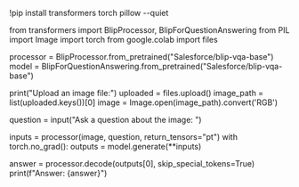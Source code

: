 
!pip install transformers torch pillow --quiet

from transformers import BlipProcessor, BlipForQuestionAnswering
from PIL import Image
import torch
from google.colab import files

processor = BlipProcessor.from_pretrained("Salesforce/blip-vqa-base")
model = BlipForQuestionAnswering.from_pretrained("Salesforce/blip-vqa-base")

print("Upload an image file:")
uploaded = files.upload()
image_path = list(uploaded.keys())[0]
image = Image.open(image_path).convert('RGB')

question = input("Ask a question about the image: ")

inputs = processor(image, question, return_tensors="pt")
with torch.no_grad():
    outputs = model.generate(**inputs)

answer = processor.decode(outputs[0], skip_special_tokens=True)
print(f"Answer: {answer}")
